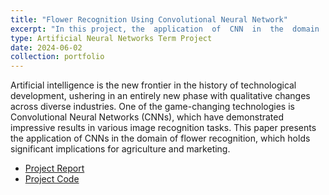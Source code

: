```yaml
---
title: "Flower Recognition Using Convolutional Neural Network"
excerpt: "In this project, the  application  of  CNN  in  the  domain  of  flower  recognition, which  has  large  implications  for  agriculture  and  marketing, is presented. <br/><img src='/images/flower.png' style='width:600px;'>"
type: Artificial Neural Networks Term Project
date: 2024-06-02
collection: portfolio
---
```

Artificial intelligence is the new frontier in the history of technological development, ushering in an entirely new phase with qualitative changes across diverse industries. One of the game-changing technologies is Convolutional Neural Networks (CNNs), which have demonstrated impressive results in various image recognition tasks. This paper presents the application of CNNs in the domain of flower recognition, which holds significant implications for agriculture and marketing.

* [Project Report](https://mega.nz/folder/GK5UDAyQ#9yoKxIGzkO459K4s-grSJQ/file/iXpVADAK)
* [Project Code](https://mega.nz/folder/GK5UDAyQ#9yoKxIGzkO459K4s-grSJQ/file/uH43CB6J)

